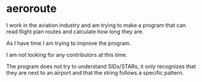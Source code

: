 # aeroroute

I work in the aviation industry and am trying to make a program that can read flight plan routes and calculate how long they are.

As I have time I am trying to improve the program.

I am not looking for any contributors at this time.

The program does not try to understand SIDs/STARs, it only recognizes that they are next to an airport and that the string follows a specific pattern.